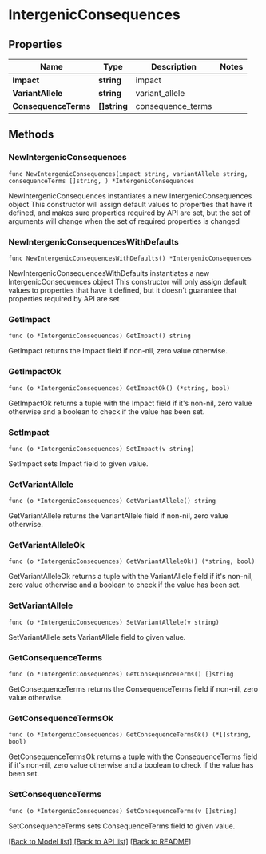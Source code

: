 # IntergenicConsequences

## Properties

Name | Type | Description | Notes
------------ | ------------- | ------------- | -------------
**Impact** | **string** | impact | 
**VariantAllele** | **string** | variant_allele | 
**ConsequenceTerms** | **[]string** | consequence_terms | 

## Methods

### NewIntergenicConsequences

`func NewIntergenicConsequences(impact string, variantAllele string, consequenceTerms []string, ) *IntergenicConsequences`

NewIntergenicConsequences instantiates a new IntergenicConsequences object
This constructor will assign default values to properties that have it defined,
and makes sure properties required by API are set, but the set of arguments
will change when the set of required properties is changed

### NewIntergenicConsequencesWithDefaults

`func NewIntergenicConsequencesWithDefaults() *IntergenicConsequences`

NewIntergenicConsequencesWithDefaults instantiates a new IntergenicConsequences object
This constructor will only assign default values to properties that have it defined,
but it doesn't guarantee that properties required by API are set

### GetImpact

`func (o *IntergenicConsequences) GetImpact() string`

GetImpact returns the Impact field if non-nil, zero value otherwise.

### GetImpactOk

`func (o *IntergenicConsequences) GetImpactOk() (*string, bool)`

GetImpactOk returns a tuple with the Impact field if it's non-nil, zero value otherwise
and a boolean to check if the value has been set.

### SetImpact

`func (o *IntergenicConsequences) SetImpact(v string)`

SetImpact sets Impact field to given value.


### GetVariantAllele

`func (o *IntergenicConsequences) GetVariantAllele() string`

GetVariantAllele returns the VariantAllele field if non-nil, zero value otherwise.

### GetVariantAlleleOk

`func (o *IntergenicConsequences) GetVariantAlleleOk() (*string, bool)`

GetVariantAlleleOk returns a tuple with the VariantAllele field if it's non-nil, zero value otherwise
and a boolean to check if the value has been set.

### SetVariantAllele

`func (o *IntergenicConsequences) SetVariantAllele(v string)`

SetVariantAllele sets VariantAllele field to given value.


### GetConsequenceTerms

`func (o *IntergenicConsequences) GetConsequenceTerms() []string`

GetConsequenceTerms returns the ConsequenceTerms field if non-nil, zero value otherwise.

### GetConsequenceTermsOk

`func (o *IntergenicConsequences) GetConsequenceTermsOk() (*[]string, bool)`

GetConsequenceTermsOk returns a tuple with the ConsequenceTerms field if it's non-nil, zero value otherwise
and a boolean to check if the value has been set.

### SetConsequenceTerms

`func (o *IntergenicConsequences) SetConsequenceTerms(v []string)`

SetConsequenceTerms sets ConsequenceTerms field to given value.



[[Back to Model list]](../README.md#documentation-for-models) [[Back to API list]](../README.md#documentation-for-api-endpoints) [[Back to README]](../README.md)


